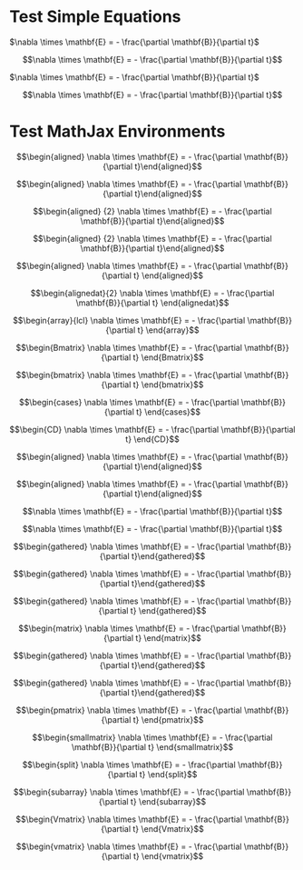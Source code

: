 Test Simple Equations
=====================

$\nabla \times \mathbf{E} = - \frac{\partial \mathbf{B}}{\partial t}$

$$\nabla \times \mathbf{E} = - \frac{\partial \mathbf{B}}{\partial t}$$

$\nabla \times \mathbf{E} = - \frac{\partial \mathbf{B}}{\partial t}$

$$\nabla \times \mathbf{E} = - \frac{\partial \mathbf{B}}{\partial t}$$

Test MathJax Environments
=========================

$$\begin{aligned}
\nabla \times \mathbf{E} = - \frac{\partial \mathbf{B}}{\partial t}\end{aligned}$$

$$\begin{aligned}
\nabla \times \mathbf{E} = - \frac{\partial \mathbf{B}}{\partial t}\end{aligned}$$

$$\begin{aligned}
{2}
\nabla \times \mathbf{E} = - \frac{\partial \mathbf{B}}{\partial t}\end{aligned}$$

$$\begin{aligned}
{2}
\nabla \times \mathbf{E} = - \frac{\partial \mathbf{B}}{\partial t}\end{aligned}$$

$$\begin{aligned}
\nabla \times \mathbf{E} = - \frac{\partial \mathbf{B}}{\partial t}
\end{aligned}$$

$$\begin{alignedat}{2}
\nabla \times \mathbf{E} = - \frac{\partial \mathbf{B}}{\partial t}
\end{alignedat}$$

$$\begin{array}{lcl}
\nabla \times \mathbf{E} = - \frac{\partial \mathbf{B}}{\partial t}
\end{array}$$

$$\begin{Bmatrix}
\nabla \times \mathbf{E} = - \frac{\partial \mathbf{B}}{\partial t}
\end{Bmatrix}$$

$$\begin{bmatrix}
\nabla \times \mathbf{E} = - \frac{\partial \mathbf{B}}{\partial t}
\end{bmatrix}$$

$$\begin{cases}
\nabla \times \mathbf{E} = - \frac{\partial \mathbf{B}}{\partial t}
\end{cases}$$

$$\begin{CD}
\nabla \times \mathbf{E} = - \frac{\partial \mathbf{B}}{\partial t}
\end{CD}$$

$$\begin{aligned}
\nabla \times \mathbf{E} = - \frac{\partial \mathbf{B}}{\partial t}\end{aligned}$$

$$\begin{aligned}
\nabla \times \mathbf{E} = - \frac{\partial \mathbf{B}}{\partial t}\end{aligned}$$

$$\nabla \times \mathbf{E} = - \frac{\partial \mathbf{B}}{\partial t}$$

$$\nabla \times \mathbf{E} = - \frac{\partial \mathbf{B}}{\partial t}$$

$$\begin{gathered}
\nabla \times \mathbf{E} = - \frac{\partial \mathbf{B}}{\partial t}\end{gathered}$$

$$\begin{gathered}
\nabla \times \mathbf{E} = - \frac{\partial \mathbf{B}}{\partial t}\end{gathered}$$

$$\begin{gathered}
\nabla \times \mathbf{E} = - \frac{\partial \mathbf{B}}{\partial t}
\end{gathered}$$

$$\begin{matrix}
\nabla \times \mathbf{E} = - \frac{\partial \mathbf{B}}{\partial t}
\end{matrix}$$

$$\begin{gathered}
\nabla \times \mathbf{E} = - \frac{\partial \mathbf{B}}{\partial t}\end{gathered}$$

$$\begin{gathered}
\nabla \times \mathbf{E} = - \frac{\partial \mathbf{B}}{\partial t}\end{gathered}$$

$$\begin{pmatrix}
\nabla \times \mathbf{E} = - \frac{\partial \mathbf{B}}{\partial t}
\end{pmatrix}$$

$$\begin{smallmatrix}
\nabla \times \mathbf{E} = - \frac{\partial \mathbf{B}}{\partial t}
\end{smallmatrix}$$

$$\begin{split}
\nabla \times \mathbf{E} = - \frac{\partial \mathbf{B}}{\partial t}
\end{split}$$

$$\begin{subarray}
\nabla \times \mathbf{E} = - \frac{\partial \mathbf{B}}{\partial t}
\end{subarray}$$

$$\begin{Vmatrix}
\nabla \times \mathbf{E} = - \frac{\partial \mathbf{B}}{\partial t}
\end{Vmatrix}$$

$$\begin{vmatrix}
\nabla \times \mathbf{E} = - \frac{\partial \mathbf{B}}{\partial t}
\end{vmatrix}$$
